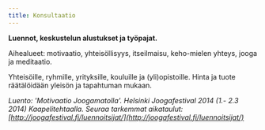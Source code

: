 ```yaml
---
title: Konsultaatio
---
```


**Luennot, keskustelun alustukset ja työpajat.**

Aihealueet: motivaatio, yhteisöllisyys, itseilmaisu, keho-mielen yhteys, jooga ja meditaatio.

Yhteisöille, ryhmille, yrityksille, kouluille ja (yli)opistoille. Hinta ja tuote räätälöidään yleisön ja tapahtuman mukaan.


*Luento: 'Motivaatio Joogamatolla'. Helsinki Joogafestival 2014 (1.- 2.3 2014) Kaapelitehtaalla. Seuraa tarkemmat aikataulut: [http://joogafestival.fi/luennoitsijat/](http://joogafestival.fi/luennoitsijat/)*

